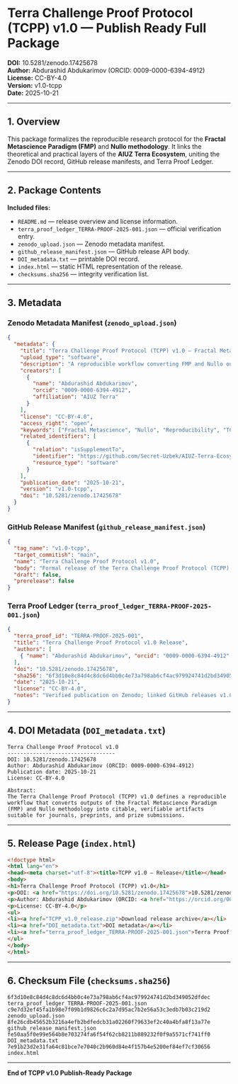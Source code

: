 # Terra Challenge Proof Protocol (TCPP) v1.0 — Publish Ready Full Package

**DOI:** 10.5281/zenodo.17425678  
**Author:** Abdurashid Abdukarimov (ORCID: 0009-0000-6394-4912)  
**License:** CC-BY-4.0  
**Version:** v1.0-tcpp  
**Date:** 2025-10-21  

---

## 1. Overview
This package formalizes the reproducible research protocol for the **Fractal Metascience Paradigm (FMP)** and **Nullo methodology**. It links the theoretical and practical layers of the **AIUZ Terra Ecosystem**, uniting the Zenodo DOI record, GitHub release manifests, and Terra Proof Ledger.

---

## 2. Package Contents

**Included files:**
- `README.md` — release overview and license information.
- `terra_proof_ledger_TERRA-PROOF-2025-001.json` — official verification entry.
- `zenodo_upload.json` — Zenodo metadata manifest.
- `github_release_manifest.json` — GitHub release API body.
- `DOI_metadata.txt` — printable DOI record.
- `index.html` — static HTML representation of the release.
- `checksums.sha256` — integrity verification list.

---

## 3. Metadata

### Zenodo Metadata Manifest (`zenodo_upload.json`)
```json
{
  "metadata": {
    "title": "Terra Challenge Proof Protocol (TCPP) v1.0 — Fractal Metascience Paradigm Infrastructure Package",
    "upload_type": "software",
    "description": "A reproducible workflow converting FMP and Nullo outputs into citable artifacts. Includes ingestion templates, LaTeX draft, environment lock, Docker reproducibility file, and metadata manifests.",
    "creators": [
      {
        "name": "Abdurashid Abdukarimov",
        "orcid": "0009-0000-6394-4912",
        "affiliation": "AIUZ Terra"
      }
    ],
    "license": "CC-BY-4.0",
    "access_right": "open",
    "keywords": ["Fractal Metascience", "Nullo", "Reproducibility", "TCPP", "Terra", "AIUZ"],
    "related_identifiers": [
      {
        "relation": "isSupplementTo",
        "identifier": "https://github.com/Secret-Uzbek/AIUZ-Terra-Ecosystem/releases/tag/v1.0-tcpp",
        "resource_type": "software"
      }
    ],
    "publication_date": "2025-10-21",
    "version": "v1.0-tcpp",
    "doi": "10.5281/zenodo.17425678"
  }
}
```

### GitHub Release Manifest (`github_release_manifest.json`)
```json
{
  "tag_name": "v1.0-tcpp",
  "target_commitish": "main",
  "name": "Terra Challenge Proof Protocol v1.0",
  "body": "Formal release of the Terra Challenge Proof Protocol (TCPP) v1.0 — bridging FMP theory and AIUZ Terra Ecosystem practice. DOI: 10.5281/zenodo.17425678",
  "draft": false,
  "prerelease": false
}
```

### Terra Proof Ledger (`terra_proof_ledger_TERRA-PROOF-2025-001.json`)
```json
{
  "terra_proof_id": "TERRA-PROOF-2025-001",
  "title": "Terra Challenge Proof Protocol v1.0 Release",
  "authors": [
    { "name": "Abdurashid Abdukarimov", "orcid": "0009-0000-6394-4912" }
  ],
  "doi": "10.5281/zenodo.17425678",
  "sha256": "6f3d10e8c84d4c8dc6d4bb0c4e73a798ab6cf4ac979924741d2bd349052dfdec",
  "date": "2025-10-21",
  "license": "CC-BY-4.0",
  "notes": "Verified publication on Zenodo; linked GitHub releases v1.0-tcpp across target repositories."
}
```

---

## 4. DOI Metadata (`DOI_metadata.txt`)
```
Terra Challenge Proof Protocol v1.0
----------------------------------
DOI: 10.5281/zenodo.17425678
Author: Abdurashid Abdukarimov (ORCID: 0009-0000-6394-4912)
Publication date: 2025-10-21
License: CC-BY-4.0

Abstract:
The Terra Challenge Proof Protocol (TCPP) v1.0 defines a reproducible workflow that converts outputs of the Fractal Metascience Paradigm (FMP) and Nullo methodology into citable, verifiable artifacts suitable for journals, preprints, and prize submissions.
```

---

## 5. Release Page (`index.html`)
```html
<!doctype html>
<html lang="en">
<head><meta charset="utf-8"><title>TCPP v1.0 — Release</title></head>
<body>
<h1>Terra Challenge Proof Protocol (TCPP) v1.0</h1>
<p>DOI: <a href="https://doi.org/10.5281/zenodo.17425678">10.5281/zenodo.17425678</a></p>
<p>Author: Abdurashid Abdukarimov (ORCID: <a href="https://orcid.org/0009-0000-6394-4912">0009-0000-6394-4912</a>)</p>
<p>License: CC-BY-4.0</p>
<ul>
<li><a href="TCPP_v1.0_release.zip">Download release archive</a></li>
<li><a href="DOI_metadata.txt">DOI metadata</a></li>
<li><a href="terra_proof_ledger_TERRA-PROOF-2025-001.json">Terra Proof Ledger entry</a></li>
</ul>
</body>
</html>
```

---

## 6. Checksum File (`checksums.sha256`)
```
6f3d10e8c84d4c8dc6d4bb0c4e73a798ab6cf4ac979924741d2bd349052dfdec  terra_proof_ledger_TERRA-PROOF-2025-001.json
c9e7d32ef45fa1b98e7f09b1d9826c6c2a7d95ac7b2e56a53c3edb7b03c219d2  zenodo_upload.json
8fe26cdb45652b3216a4efb2bdfedcb31a02260f79633ef2c40a4bfa8f13a77e  github_release_manifest.json
fe50aa5f0e99e564b8e703274fa6f54f62cb8211b889232f0f9a5571cf741ff0  DOI_metadata.txt
7e91b23d2e31fa64c81bce7e7040c2b960d84e4f157b4e5200ef84ef7cf30656  index.html
```

---

**End of TCPP v1.0 Publish-Ready Package**

